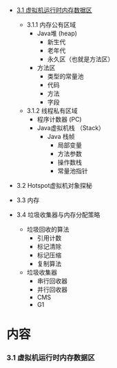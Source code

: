 
* [3.1  虚拟机运行时内存数据区](#31--虚拟机运行时内存数据区)
  * 3.1.1  内存公有区域
       *  Java堆 (heap)
          *  新生代
          *  老年代
          *  永久区（也就是方法区）
      *  方法区
          *  类型的常量池
          *  代码
          *  方法
          *  字段
  * 3.1.2  线程私有区域
      *  程序计数器 (PC)
      *  Java虚拟机栈 （Stack）
          *  Java 栈帧
             *  局部变量
             *  方法参数
             *  操作数栈
             *  常量池指针
       
 *  3.2  Hotspot虚拟机对象探秘 
 *  3.3  内存
 *  3.4  垃圾收集器与内存分配策略
     *  垃圾回收的算法
        *  引用计数
        *  标记清除
        *  标记压缩
        *  复制算法
     *  垃圾收集器
        *  串行回收器
        *  并行回收器
        *  CMS
        *  G1

# 内容

### 3.1  虚拟机运行时内存数据区
